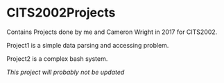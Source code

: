 # CITS2002Projects

Contains Projects done by me and Cameron Wright in 2017 for CITS2002.

Project1 is a simple data parsing and accessing problem.

Project2 is a complex bash system.

*This project will probably not be updated*
